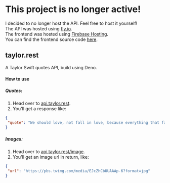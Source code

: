 # This project is no longer active!
I decided to no longer host the API. Feel free to host it yourself!\
The API was hosted using [fly.io](https://fly.io).\
The frontend was hosted using [Firebase Hosting](https://firebase.google.com/).\
You can find the frontend source code [here](https://github.com/gillescoolen/taylor.rest.app).

## taylor.rest
A Taylor Swift quotes API, build using Deno.  

#### How to use

##### Quotes:
1. Head over to [api.taylor.rest](https://api.taylor.rest/).
2. You'll get a response like:
 ```json
{
  "quote": "We should love, not fall in love, because everything that falls, gets broken."
}
 ```

##### Images:
1. Head over to [api.taylor.rest/image](https://api.taylor.rest/image).
2. You'll get an image url in return, like:
 ```json
{
  "url": "https://pbs.twimg.com/media/EJcZhCbUUAAAp-6?format=jpg"
}
 ```
